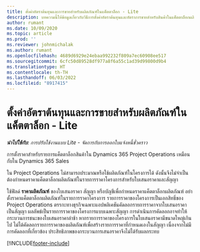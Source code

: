 ```yaml
---
title: ตั้งค่าอัตราต้นทุนและการขายสำหรับผลิตภัณฑ์ในแค็ตตาล็อก - Lite
description: บทความนี้ให้ข้อมูลเกี่ยวกับวิธีการตั้งค่าอัตราต้นทุนและอัตราการขายสำหรับสินค้าในแค็ตตาล็อกผลิตภัณฑ์
author: rumant
ms.date: 10/09/2020
ms.topic: article
ms.prod: ''
ms.reviewer: johnmichalak
ms.author: rumant
ms.openlocfilehash: 4689d6929e24ebaa992232f809a7ec60908ee517
ms.sourcegitcommit: 6cfc50d89528df977a8f6a55c1ad39d99800d9b4
ms.translationtype: HT
ms.contentlocale: th-TH
ms.lasthandoff: 06/03/2022
ms.locfileid: "8917415"
---
```

# <a name="set-up-cost-and-sales-rates-for-catalog-products---lite"></a>ตั้งค่าอัตราต้นทุนและการขายสำหรับผลิตภัณฑ์ในแค็ตตาล็อก - Lite

_**นำไปใช้กับ:** การปรับใช้งานแบบ Lite - จัดการกับการออกใบแจ้งหนี้ชั่วคราว_


การตั้งราคาสำหรับรายการแค็ตตาล็อกสินค้าใน Dynamics 365 Project Operations เหมือนกับใน Dynamics 365 Sales

ใน Project Operations ไม่สามารถประมาณหรือใช้ผลิตภัณฑ์ในโครงการได้ ดังนั้นจึงไม่จำเป็นต้องกำหนดราคาแค็ตตาล็อกผลิตภัณฑ์ในรายการราคาโครงการสำหรับใบเสนอราคาและสัญญา

ใช้ฟิลด์ **ราคาผลิตภัณฑ์** ของใบเสนอราคา สัญญา หรือบัญชีเพื่อกำหนดราคาแค็ตตาล็อกผลิตภัณฑ์ อย่าตั้งราคาแค็ตตาล็อกผลิตภัณฑ์ในรายการราคาโครงการ รายการราคาของโครงการเป็นเอกสิทธิ์ของ Project Operations ตรรกะทางธุรกิจเฉพาะแอปพลิเคชันคัดลอกรายการราคาจากใบเสนอราคาเป็นสัญญา ผลลัพธ์เป็นรายการราคาของโครงการแบบเฉพาะสัญญา การดำเนินการคัดลอกอาจทำให้กระบวนการชนะของใบเสนอราคาล่าช้า หากรายการราคาของโครงการในใบเสนอราคามีขนาดใหญ่เกินไป ไม่ได้คัดลอกรายการราคาของผลิตภัณฑ์เพื่อสร้างรายการราคาที่กำหนดเองในสัญญา เนื่องจากไม่มีการคัดลอกที่เกี่ยวข้อง ประสิทธิภาพของกระบวนการเสนอราคาจึงไม่ได้รับผลกระทบ


[!INCLUDE[footer-include](../../includes/footer-banner.md)]